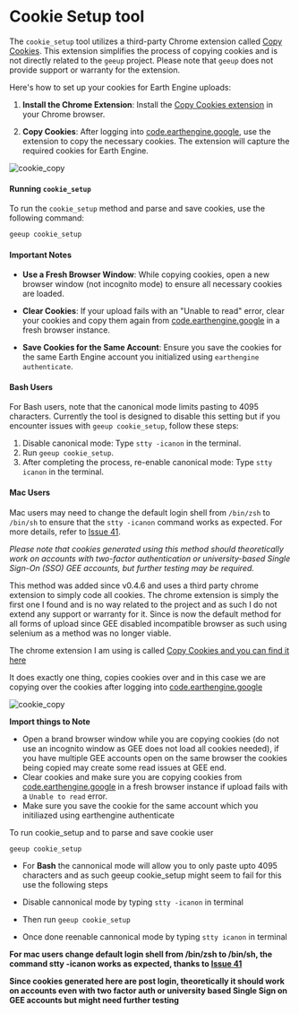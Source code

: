 # Cookie Setup tool

The `cookie_setup` tool utilizes a third-party Chrome extension called [Copy Cookies](https://chrome.google.com/webstore/detail/copy-cookies/jcbpglbplpblnagieibnemmkiamekcdg/related). This extension simplifies the process of copying cookies and is not directly related to the `geeup` project. Please note that `geeup` does not provide support or warranty for the extension.

Here's how to set up your cookies for Earth Engine uploads:

1. **Install the Chrome Extension**: Install the [Copy Cookies extension](https://chrome.google.com/webstore/detail/copy-cookies/jcbpglbplpblnagieibnemmkiamekcdg/related) in your Chrome browser.

2. **Copy Cookies**: After logging into [code.earthengine.google](https://code.earthengine.google.com), use the extension to copy the necessary cookies. The extension will capture the required cookies for Earth Engine.

![cookie_copy](https://user-images.githubusercontent.com/6677629/114257576-8de20780-9986-11eb-86c5-4c85e35367c3.gif)

#### Running `cookie_setup`

To run the `cookie_setup` method and parse and save cookies, use the following command:

```bash
geeup cookie_setup
```
#### Important Notes

- **Use a Fresh Browser Window**: While copying cookies, open a new browser window (not incognito mode) to ensure all necessary cookies are loaded.

- **Clear Cookies**: If your upload fails with an "Unable to read" error, clear your cookies and copy them again from [code.earthengine.google](https://code.earthengine.google.com) in a fresh browser instance.

- **Save Cookies for the Same Account**: Ensure you save the cookies for the same Earth Engine account you initialized using `earthengine authenticate`.

#### Bash Users

For Bash users, note that the canonical mode limits pasting to 4095 characters. Currently the tool is designed to disable this setting but if you encounter issues with `geeup cookie_setup`, follow these steps:

1. Disable canonical mode: Type `stty -icanon` in the terminal.
2. Run `geeup cookie_setup`.
3. After completing the process, re-enable canonical mode: Type `stty icanon` in the terminal.

#### Mac Users

Mac users may need to change the default login shell from `/bin/zsh` to `/bin/sh` to ensure that the `stty -icanon` command works as expected. For more details, refer to [Issue 41](https://github.com/samapriya/geeup/issues/41).

*Please note that cookies generated using this method should theoretically work on accounts with two-factor authentication or university-based Single Sign-On (SSO) GEE accounts, but further testing may be required.*


















This method was added since v0.4.6 and uses a third party chrome extension to simply code all cookies. The chrome extension is simply the first one I found and is no way related to the project and as such I do not extend any support or warranty for it. Since is now the default method for all forms of upload since GEE disabled incompatible browser as such using selenium as a method was no longer viable.

The chrome extension I am using is called [Copy Cookies and you can find it here](https://chrome.google.com/webstore/detail/copy-cookies/jcbpglbplpblnagieibnemmkiamekcdg/related)

It does exactly one thing, copies cookies over and in this case we are copying over the cookies after logging into [code.earthengine.google](https://code.earthengine.google.com)

![cookie_copy](https://user-images.githubusercontent.com/6677629/114257576-8de20780-9986-11eb-86c5-4c85e35367c3.gif)

**Import things to Note**

* Open a brand browser window while you are copying cookies (do not use an incognito window as GEE does not load all cookies needed), if you have multiple GEE accounts open on the same browser the cookies being copied may create some read issues at GEE end.
* Clear cookies and make sure you are copying cookies from [code.earthengine.google](https://code.earthengine.google.com) in a fresh browser instance if upload fails with a ```Unable to read``` error.
* Make sure you save the cookie for the same account which you initiliazed using earthengine authenticate

To run cookie_setup and to parse and save cookie user

```
geeup cookie_setup
```

* For **Bash** the cannonical mode will allow you to only paste upto 4095 characters and as such geeup cookie_setup might seem to fail for this use the following steps

* Disable cannonical mode by typing ```stty -icanon``` in terminal
* Then run ```geeup cookie_setup```
* Once done reenable cannonical mode by typing ```stty icanon``` in terminal

**For mac users change default login shell from /bin/zsh to /bin/sh, the command stty -icanon works as expected, thanks to [Issue 41](https://github.com/samapriya/geeup/issues/41)**

**Since cookies generated here are post login, theoretically it should work on accounts even with two factor auth or university based Single Sign on GEE accounts but might need further testing**
